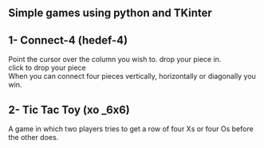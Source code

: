 <!DOCTYPE html>
<html>
<head>
</head>
<body  >
<h2>Simple games using python and TKinter</h2>
<h2>1- Connect-4 (hedef-4)</h2>
<p>Point the cursor over the column you wish to. drop your piece in.<br>
click to drop your piece<br>
When you can connect four pieces vertically, horizontally or diagonally you win.<br>
 </p>
 <h2>2- Tic Tac Toy   (xo _6x6)</h2>
<p> A game in which two players  tries to get a row of four Xs or four Os before the other does.
 </p>

</body>
</html>

